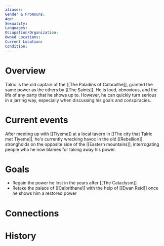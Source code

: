 ```yaml
---
aliases: 
Gender & Pronouns: 
Age: 
Sexuality: 
Languages: 
Occupation/Organization: 
Owned Locations: 
Current Location: 
Condition:
---
```

# Overview
Talric is the old captain of the [[The Paladins of Calbraithe]], granted the same power as the others by [[The Saints]]. He is loud, obnoxious, and the life of any party that he shows up to. However, he can quickly turn serious in a jarring way, especially when discussing his goals and conspiracies.
# Current events
After meeting up with [[Tiyeme]] at a local tavern in [[The city that Talric met Tiyeme]], he's currently wrecking havoc in the old [[Rebellion]] strongholds on the opposite side of the [[Eastern mountains]], interrogating people who he now blames for taking away his power. 
# Goals
- Regain the power he lost in the years after [[The Cataclysm]]
- Retake the palace of [[Calbrithane]] with the help of [[Ewan Reid]] once he shows him a restored power
# Connections
# History